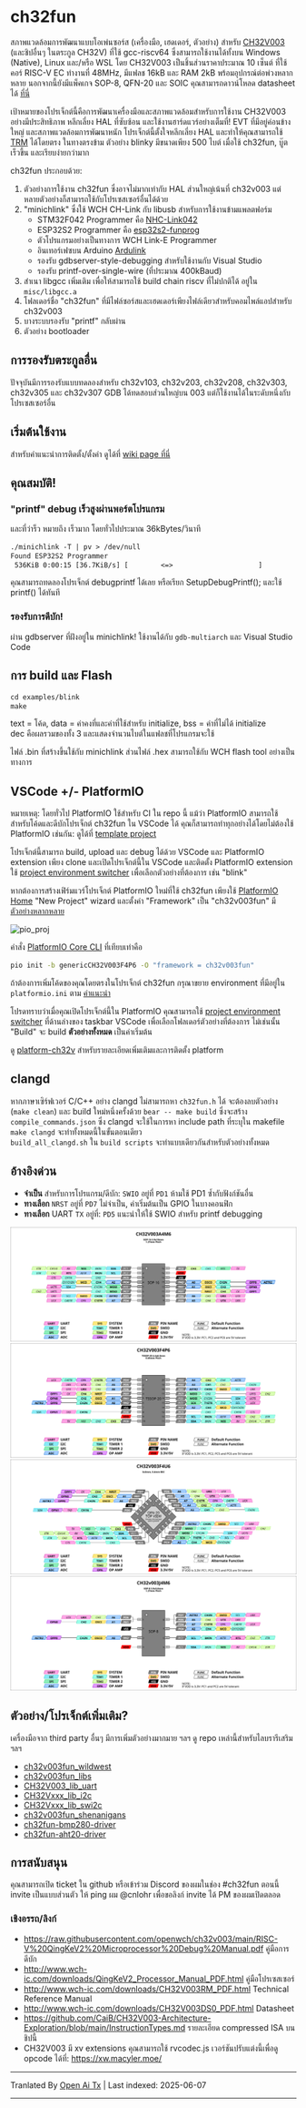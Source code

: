 # ch32fun

สภาพแวดล้อมการพัฒนาแบบโอเพ่นซอร์ส (เครื่องมือ, เฮดเดอร์, ตัวอย่าง) สำหรับ [CH32V003](http://www.wch-ic.com/products/CH32V003.html) (และชิปอื่นๆ ในตระกูล CH32V) ที่ใช้ gcc-riscv64 ซึ่งสามารถใช้งานได้ทั้งบน Windows (Native), Linux และ/หรือ WSL โดย CH32V003 เป็นชิ้นส่วนราคาประมาณ 10 เซ็นต์ ที่ใช้คอร์ RISC-V EC ทำงานที่ 48MHz, มีแฟลช 16kB และ RAM 2kB พร้อมอุปกรณ์ต่อพ่วงหลากหลาย นอกจากนี้ยังมีแพ็คเกจ SOP-8, QFN-20 และ SOIC คุณสามารถดาวน์โหลด datasheet ได้ [ที่นี่](http://www.wch-ic.com/downloads/CH32V003DS0_PDF.html)

เป้าหมายของโปรเจ็กต์นี้คือการพัฒนาเครื่องมือและสภาพแวดล้อมสำหรับการใช้งาน CH32V003 อย่างมีประสิทธิภาพ หลีกเลี่ยง HAL ที่ซับซ้อน และใช้งานฮาร์ดแวร์อย่างเต็มที่! EVT ที่มีอยู่ค่อนข้างใหญ่ และสภาพแวดล้อมการพัฒนาหนัก โปรเจ็กต์นี้ตั้งใจหลีกเลี่ยง HAL และทำให้คุณสามารถใช้ [TRM](http://www.wch-ic.com/downloads/CH32V003RM_PDF.html) ได้โดยตรง ในทางตรงข้าม ตัวอย่าง blinky มีขนาดเพียง 500 ไบต์ เมื่อใช้ ch32fun, บู๊ตเร็วขึ้น และเรียบง่ายกว่ามาก

ch32fun ประกอบด้วย:
1. ตัวอย่างการใช้งาน ch32fun ซึ่งอาจไม่มากเท่ากับ HAL ส่วนใหญ่เน้นที่ ch32v003 แต่หลายตัวอย่างก็สามารถใช้กับโปรเซสเซอร์อื่นได้ด้วย
2. "minichlink" ซึ่งใช้ WCH CH-Link กับ libusb สำหรับการใช้งานข้ามแพลตฟอร์ม
   * STM32F042 Programmer คือ [NHC-Link042](https://github.com/NgoHungCuong/NHC-Link042)
   * ESP32S2 Programmer คือ [esp32s2-funprog](https://github.com/cnlohr/esp32s2-cookbook/tree/master/ch32v003programmer)
   * ตัวโปรแกรมอย่างเป็นทางการ WCH Link-E Programmer
   * อินเทอร์เฟซบน Arduino [Ardulink](https://gitlab.com/BlueSyncLine/arduino-ch32v003-swio)
   * รองรับ gdbserver-style-debugging สำหรับใช้งานกับ Visual Studio
   * รองรับ printf-over-single-wire (ที่ประมาณ 400kBaud)
3. สำเนา libgcc เพิ่มเติม เพื่อให้สามารถใช้ build chain riscv ที่ไม่ปกติได้ อยู่ใน `misc/libgcc.a`
4. โฟลเดอร์ชื่อ "ch32fun" ที่มีไฟล์ซอร์สและเฮดเดอร์เพียงไฟล์เดียวสำหรับคอมไพล์แอปสำหรับ ch32v003
5. บางระบบรองรับ "printf" กลับผ่าน
6. ตัวอย่าง bootloader

## การรองรับตระกูลอื่น

ปัจจุบันมีการรองรับแบบทดลองสำหรับ ch32v103, ch32v203, ch32v208, ch32v303, ch32v305 และ ch32v307 GDB ได้ทดสอบส่วนใหญ่บน 003 แต่ก็ใช้งานได้ในระดับหนึ่งกับโปรเซสเซอร์อื่น

## เริ่มต้นใช้งาน

สำหรับคำแนะนำการติดตั้ง/ตั้งค่า ดูได้ที่ [wiki page ที่นี่](https://github.com/cnlohr/ch32fun/wiki/Installation)

## คุณสมบัติ!

###  "printf" debug เร็วสูงผ่านพอร์ตโปรแกรม

และที่ว่าร็ว หมายถึง เร็วมาก โดยทั่วไปประมาณ 36kBytes/วินาที

```
./minichlink -T | pv > /dev/null
Found ESP32S2 Programmer
 536KiB 0:00:15 [36.7KiB/s] [        <=>                     ]
```

คุณสามารถทดลองโปรเจ็กต์ debugprintf ได้เลย หรือเรียก SetupDebugPrintf(); และใช้ printf() ได้ทันที

### รองรับการดีบัก!

ผ่าน gdbserver ที่ฝังอยู่ใน minichlink! ใช้งานได้กับ `gdb-multiarch` และ Visual Studio Code

## การ build และ Flash

```
cd examples/blink
make
```

text = โค้ด, data = ค่าคงที่และค่าที่ใช้สำหรับ initialize, bss = ค่าที่ไม่ได้ initialize  
dec คือผลรวมของทั้ง 3 และแสดงจำนวนไบต์ในแฟลชที่โปรแกรมจะใช้

ไฟล์ .bin ที่สร้างขึ้นใช้กับ minichlink ส่วนไฟล์ .hex สามารถใช้กับ WCH flash tool อย่างเป็นทางการ

## VSCode +/- PlatformIO

หมายเหตุ: โดยทั่วไป PlatformIO ใช้สำหรับ CI ใน repo นี้ แม้ว่า PlatformIO สามารถใช้สำหรับโค้ดและดีบักโปรเจ็กต์ ch32fun ใน VSCode ได้ คุณก็สามารถทำทุกอย่างได้โดยไม่ต้องใช้ PlatformIO เช่นกัน: ดูได้ที่ [template project](https://github.com/cnlohr/ch32fun/tree/master/examples/template/.vscode)

โปรเจ็กต์นี้สามารถ build, upload และ debug ได้ด้วย VSCode และ PlatformIO extension เพียง clone และเปิดโปรเจ็กต์นี้ใน VSCode และติดตั้ง PlatformIO extension ใช้ [project environment switcher](https://docs.platformio.org/en/latest/integration/ide/vscode.html#project-tasks) เพื่อเลือกตัวอย่างที่ต้องการ เช่น "blink"

หากต้องการสร้างเฟิร์มแวร์โปรเจ็กต์ PlatformIO ใหม่ที่ใช้ ch32fun เพียงใช้ [PlatformIO Home](https://docs.platformio.org/en/latest/home/index.html) "New Project" wizard และตั้งค่า "Framework" เป็น "ch32v003fun" มี [ตัวอย่างหลากหลาย](https://github.com/Community-PIO-CH32V/platform-ch32v/tree/develop/examples/blinky-ch32v003fun)

![pio_proj](.github/pio_project_creation.png)

คำสั่ง [PlatformIO Core CLI](https://docs.platformio.org/en/latest/integration/ide/vscode.html#platformio-core-cli) ที่เทียบเท่าคือ
```sh
pio init -b genericCH32V003F4P6 -O "framework = ch32v003fun"
```

ถ้าต้องการเพิ่มโค้ดของคุณโดยตรงในโปรเจ็กต์ ch32fun กรุณาขยาย environment ที่มีอยู่ใน `platformio.ini` ตาม [คำแนะนำ](https://github.com/cnlohr/ch32fun/blob/49640fbccf231191aa83c6a2bbe9d385535b2d1e/platformio.ini#L48-L53)

โปรดทราบว่าเมื่อคุณเปิดโปรเจ็กต์นี้ใน PlatformIO คุณสามารถใช้ [project environment switcher](https://docs.platformio.org/en/latest/integration/ide/vscode.html#project-tasks) ที่ด้านล่างของ taskbar VSCode เพื่อเลือกโฟลเดอร์ตัวอย่างที่ต้องการ ไม่เช่นนั้น "Build" จะ build **ตัวอย่างทั้งหมด** เป็นค่าเริ่มต้น

ดู [platform-ch32v](https://github.com/Community-PIO-CH32V/platform-ch32v) สำหรับรายละเอียดเพิ่มเติมและการติดตั้ง platform

## clangd

หากภาษาเซิร์ฟเวอร์ C/C++ อย่าง clangd ไม่สามารถหา `ch32fun.h` ได้ จะต้องลบตัวอย่าง (`make clean`) และ build ใหม่หนึ่งครั้งด้วย `bear -- make build` ซึ่งจะสร้าง `compile_commands.json` ซึ่ง clangd จะใช้ในการหา include path ที่ระบุใน makefile  
`make clangd` จะทำทั้งหมดนี้ในขั้นตอนเดียว  
`build_all_clangd.sh` ใน `build scripts` จะทำแบบเดียวกันสำหรับตัวอย่างทั้งหมด

## อ้างอิงด่วน
 * **จำเป็น** สำหรับการโปรแกรม/ดีบัก: `SWIO` อยู่ที่ `PD1` ห้ามใช้ PD1 ซ้ำกับฟังก์ชันอื่น
 * **ทางเลือก** `NRST` อยู่ที่ `PD7` ไม่จำเป็น, ค่าเริ่มต้นเป็น GPIO ในบางคอนฟิก
 * **ทางเลือก** UART `TX` อยู่ที่: `PD5` แนะนำให้ใช้ SWIO สำหรับ printf debugging

![ch32v003a4m6](https://raw.githubusercontent.com/Tengo10/pinout-overview/main/pinouts/CH32v003/ch32v003a4m6.svg)
![ch32v003f4p6](https://raw.githubusercontent.com/Tengo10/pinout-overview/main/pinouts/CH32v003/ch32v003f4p6.svg)
![ch32v003f4u6](https://raw.githubusercontent.com/Tengo10/pinout-overview/main/pinouts/CH32v003/ch32v003f4u6.svg)
![ch32v003j4m6](https://raw.githubusercontent.com/Tengo10/pinout-overview/main/pinouts/CH32v003/ch32v003j4m6.svg)

## ตัวอย่าง/โปรเจ็กต์เพิ่มเติม?

เครื่องมือจาก third party อื่นๆ มีการเพิ่มตัวอย่างมากมาย ฯลฯ ดู repo เหล่านี้สำหรับไลบรารีเสริม ฯลฯ
 * [ch32v003fun_wildwest](https://github.com/recallmenot/ch32v003fun_wildwest)
 * [ch32v003fun_libs](https://github.com/hexeguitar/ch32v003fun_libs)
 * [CH32V003_lib_uart](https://github.com/ADBeta/CH32V003_lib_uart)
 * [CH32Vxxx_lib_i2c](https://github.com/ADBeta/CH32Vxxx_lib_i2c)
 * [CH32Vxxx_lib_swi2c](https://github.com/ADBeta/CH32Vxxx_lib_swi2c)
 * [ch32v003fun_shenanigans](https://github.com/DeadBugEngineering/ch32v003fun_shenanigans)
 * [ch32fun-bmp280-driver](https://github.com/pabloestrado/ch32fun-bmp280-driver)
 * [ch32fun-aht20-driver](https://github.com/pabloestrado/ch32fun-aht20-driver)

## การสนับสนุน

คุณสามารถเปิด ticket ใน github หรือเข้าร่วม Discord ของผมในช่อง #ch32fun ตอนนี้ invite เป็นแบบส่วนตัว ให้ ping ผม @cnlohr เพื่อขอลิงก์ invite ได้ PM ของผมเปิดตลอด

### เชิงอรรถ/ลิงก์

 * https://raw.githubusercontent.com/openwch/ch32v003/main/RISC-V%20QingKeV2%20Microprocessor%20Debug%20Manual.pdf คู่มือการดีบัก
 * http://www.wch-ic.com/downloads/QingKeV2_Processor_Manual_PDF.html คู่มือโปรเซสเซอร์
 * http://www.wch-ic.com/downloads/CH32V003RM_PDF.html Technical Reference Manual
 * http://www.wch-ic.com/downloads/CH32V003DS0_PDF.html Datasheet
 * https://github.com/CaiB/CH32V003-Architecture-Exploration/blob/main/InstructionTypes.md รายละเอียด compressed ISA บนชิปนี้
 * CH32V003 มี xv extensions คุณสามารถใช้ rvcodec.js เวอร์ชันปรับแต่งนี้เพื่อดู opcode ได้ที่: https://xw.macyler.moe/


---


Tranlated By [Open Ai Tx](https://github.com/OpenAiTx/OpenAiTx) | Last indexed: 2025-06-07


---